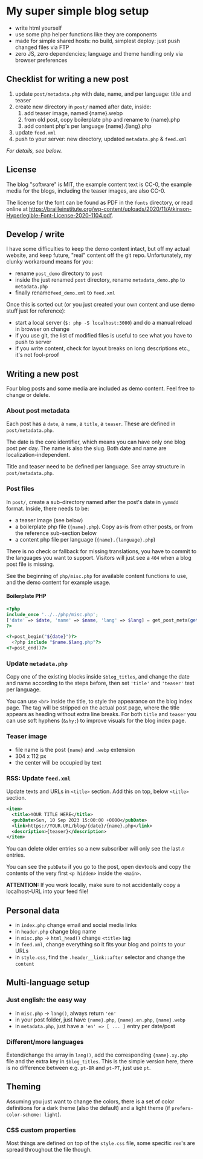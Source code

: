 # My super simple blog setup

- write html yourself
- use some php helper functions like they are components
- made for simple shared hosts: no build, simplest deploy: just push changed files via FTP
- zero JS, zero dependencies; language and theme handling only via browser preferences

## Checklist for writing a new post

1. update `post/metadata.php` with date, name, and per language: title and teaser
2. create new directory in `post/` named after date, inside:
    1. add teaser image, named {name}.webp
    2. from old post, copy boilerplate php and rename to {name}.php
    3. add content php's per language {name}.{lang}.php
3. update `feed.xml`
4. push to your server: new directory, updated `metadata.php` & `feed.xml`

_For details, see below._

## License

The blog "software" is MIT, the example content text is CC-0, the example media for the blogs, including the teaser images, are also CC-0.

The license for the font can be found as PDF in the `fonts` directory, or read online at https://brailleinstitute.org/wp-content/uploads/2020/11/Atkinson-Hyperlegible-Font-License-2020-1104.pdf.

## Develop / write

I have some difficulties to keep the demo content intact, but off my actual website, and keep future, "real" content off the git repo. Unfortunately, my clunky workaround means for you:

- rename `post_demo` directory to `post`
- inside the just renamed `post` directory, rename `metadata_demo.php` to `metadata.php`
- finally rename`feed_demo.xml` to `feed.xml`

Once this is sorted out (or you just created your own content and use demo stuff just for reference):

- start a local server (`$: php -S localhost:3000`) and do a manual reload in browser on change
- if you use git, the list of modified files is useful to see what you have to push to server
- if you write content, check for layout breaks on long descriptions etc., it's not fool-proof

## Writing a new post

Four blog posts and some media are included as demo content. Feel free to change or delete. 

### About post metadata

Each post has a `date`, a `name`, a `title`, a `teaser`. These are defined in `post/metadata.php`.

The date is the core identifier, which means you can have only one blog post per day. The name is also the slug. Both date and name are localization-independent.

Title and teaser need to be defined per language. See array structure in `post/metadata.php`.

### Post files

In `post/`, create a sub-directory named after the post's date in `yymmdd` format. Inside, there needs to be:

- a teaser image (see below)
- a boilerplate php file (`{name}.php`). Copy as-is from other posts, or from the reference sub-section below
- a content php file per language (`{name}.{language}.php`)

There is no check or fallback for missing translations, you have to commit to the languages you want to support. Visitors will just see a `404` when a blog post file is missing.

See the beginning of `php/misc.php` for available content functions to use, and the demo content for example usage.

#### Boilerplate PHP
```php
<?php
include_once '../../php/misc.php';
['date' => $date, 'name' => $name, 'lang' => $lang] = get_post_meta(getcwd());
?>

<?=post_begin("${date}")?>
  <?php include "$name.$lang.php"?>
<?=post_end()?>
```

### Update `metadata.php`

Copy one of the existing blocks inside `$blog_titles`, and change the date and name according to the steps before, then set `'title'` and `'teaser'` text per language.

You can use `<br>` inside the title, to style the appearance on the blog index page. The tag will be stripped on the actual post page, where the title appears as heading without extra line breaks. For both `title` and `teaser` you can use soft hyphens (`&shy;`) to improve visuals for the blog index page.

### Teaser image

- file name is the post `{name}` and `.webp` extension
- 304 x 112 px
- the center will be occupied by text

### RSS: Update `feed.xml`

Update texts and URLs in `<title>` section.
Add this on top, below `<title>` section. 
```xml
<item>
  <title>YOUR TITLE HERE</title>
  <pubDate>Sun, 10 Sep 2023 15:00:00 +0000</pubDate>
  <link>https://YOUR.URL/blog/{date}/{name}.php</link>
  <description>{teaser}</description>
</item>
```
You can delete older entries so a new subscriber will only see the last _n_ entries.

You can see the `pubDate` if you go to the post, open devtools and copy the contents of the very first `<p hidden>` inside the `<main>`.

__ATTENTION:__ If you work locally, make sure to not accidentally copy a localhost-URL into your feed file!

## Personal data

- in `index.php` change email and social media links
- in `header.php` change blog name
- in `misc.php` -> `html_head()` change `<title>` tag
- in `feed.xml`, change everything so it fits your blog and points to your URLs
- in `style.css`, find the `.header__link::after` selector and change the `content`


## Multi-language setup

### Just english: the easy way

- in `misc.php` -> `lang()`, always return `'en'`
- in your post folder, just have `{name}.php`, `{name}.en.php`, `{name}.webp`
- in `metadata.php`, just have a `'en' => [ ... ]` entry per date/post

### Different/more languages

Extend/change the array in `lang()`, add the corresponding `{name}.xy.php` file and the extra key in `$blog_titles`. This is the simple version here, there is no difference between e.g. `pt-BR` and `pt-PT`, just use `pt`.

## Theming

Assuming you just want to change the colors, there is a set of color definitions for a dark theme (also the default) and a light theme (if `prefers-color-scheme: light`).

### CSS custom properties

Most things are defined on top of the `style.css` file, some specific `rem`'s are spread throughout the file though.